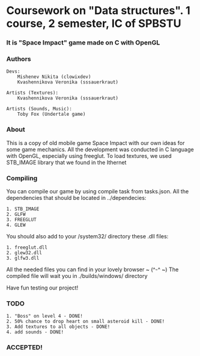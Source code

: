 # Coursework on "Data structures". 1 course, 2 semester, IC of SPBSTU

### It is "Space Impact" game made on C with OpenGL

### Authors
    Devs: 
        Mishenev Nikita (clowixdev)
        Kvashennikova Veronika (sssauerkraut)

    Artists (Textures): 
        Kvashennikova Veronika (sssauerkraut)

    Artists (Sounds, Music): 
        Toby Fox (Undertale game)

### About

This is a copy of old mobile game Space Impact with our own ideas for some
game mechanics. All the development was conducted in C language with OpenGL, 
especially using freeglut. To load textures, we used STB_IMAGE library that
we found in the Ithernet

### Compiling
You can compile our game by using compile task from tasks.json. 
All the dependencies that should be located in ../dependecies:

    1. STB_IMAGE
    2. GLFW
    3. FREEGLUT
    4. GLEW

You should also add to your /system32/ directory these .dll files:

    1. freeglut.dll
    2. glew32.dll
    3. glfw3.dll

All the needed files you can find in your lovely browser ~ (^-^ ~)
The compiled file will wait you in ./builds/windows/ directory

Have fun testing our project!

### TODO
    1. "Boss" on level 4 - DONE!
    2. 50% chance to drop heart on small asteroid kill - DONE!
    3. Add textures to all objects - DONE!
    4. add sounds - DONE!
### ACCEPTED!
